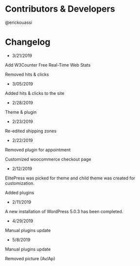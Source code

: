 # Contributors & Developers
@erickouassi

# Changelog

* 3/21/2019

Add W3Counter Free Real-Time Web Stats

Removed hits & clicks

* 3/05/2019

Added hits & clicks to the site

* 2/28/2019

Theme & plugin

* 2/23/2019

Re-edited shipping zones

* 2/22/2019

Removed plugin for appointment

Customized woocommerce checkout page

* 2/12/2019

ElitePress was picked for theme and child theme was created for customization.

Added plugins

* 2/11/2019

A new installation of WordPress 5.0.3 has been completed.

* 4/29/2019

Manual plugins update

* 5/8/2019

Manual plugins update

Removed picture (Av/Ap)


